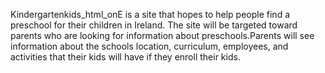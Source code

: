  Kindergartenkids_html_onE is a site that hopes to help people find  a preschool for their children in Ireland. The site will be targeted toward parents who are looking for information about preschools.Parents will see information about the schools location, curriculum, employees, and activities that their kids will have if they enroll their kids.
